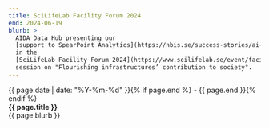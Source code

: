 ```yaml
---
title: SciLifeLab Facility Forum 2024
end: 2024-06-19
blurb: >
  AIDA Data Hub presenting our
  [support to SpearPoint Analytics](https://nbis.se/success-stories/ai-grading-of-prostate-cancer)
  in the
  [SciLifeLab Facility Forum 2024](https://www.scilifelab.se/event/facility-forum-2024/)
  session on "Flourishing infrastructures’ contribution to society".
---
```

<span class="small">{{ page.date | date: "%Y-%m-%d" }}{% if page.end %} - {{ page.end }}{% endif %}</span>  
<strong>{{ page.title }}</strong>  
{{ page.blurb }}
